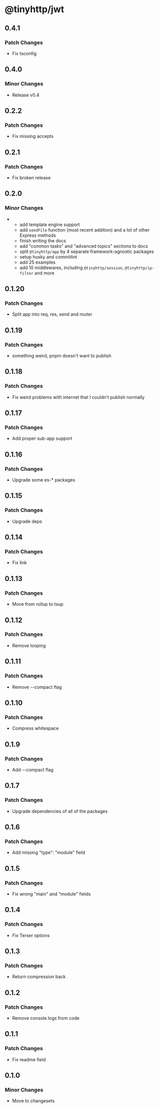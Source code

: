 # @tinyhttp/jwt

## 0.4.1

### Patch Changes

- Fix tsconfig

## 0.4.0

### Minor Changes

- Release v0.4

## 0.2.2

### Patch Changes

- Fix missing accepts

## 0.2.1

### Patch Changes

- Fix broken release

## 0.2.0

### Minor Changes

- - add template engine support
  - add `sendFile` function (most recent addition) and a lot of other Express methods
  - finish writing the docs
  - add "common tasks" and "advanced topics" sections to docs
  - split `@tinyhttp/app` by 4 separate framework-agnostic packages
  - setup husky and commitlint
  - add 25 examples
  - add 10 middlewares, including `@tinyhttp/session`, `@tinyhttp/ip-filter` and more

## 0.1.20

### Patch Changes

- Split app into req, res, send and router

## 0.1.19

### Patch Changes

- something weird, pnpm doesn't want to publish

## 0.1.18

### Patch Changes

- Fix weird problems with internet that I couldn't publish normally

## 0.1.17

### Patch Changes

- Add proper sub-app support

## 0.1.16

### Patch Changes

- Upgrade some es-\* packages

## 0.1.15

### Patch Changes

- Upgrade deps

## 0.1.14

### Patch Changes

- Fix link

## 0.1.13

### Patch Changes

- Move from rollup to tsup

## 0.1.12

### Patch Changes

- Remove looping

## 0.1.11

### Patch Changes

- Remove --compact flag

## 0.1.10

### Patch Changes

- Compress whitespace

## 0.1.9

### Patch Changes

- Add --compact flag

## 0.1.7

### Patch Changes

- Upgrade dependencies of all of the packages

## 0.1.6

### Patch Changes

- Add missing "type": "module" field

## 0.1.5

### Patch Changes

- Fix wrong "main" and "module" fields

## 0.1.4

### Patch Changes

- Fix Terser options

## 0.1.3

### Patch Changes

- Return compression back

## 0.1.2

### Patch Changes

- Remove console.logs from code

## 0.1.1

### Patch Changes

- Fix readme field

## 0.1.0

### Minor Changes

- Move to changesets
